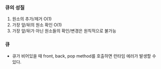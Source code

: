 ### 큐의 성질

1. 원소의 추가/제거 O(1)
2. 가장 앞/뒤의 원소 확인 O(1)
3. 가장 앞/뒤가 아닌 원소들의 확인/변경은 원칙적으로 불가능



### 큐

* 큐가 비어있을 때 front, back, pop method를 호출하면 런타임 에러가 발생할 수 있다.